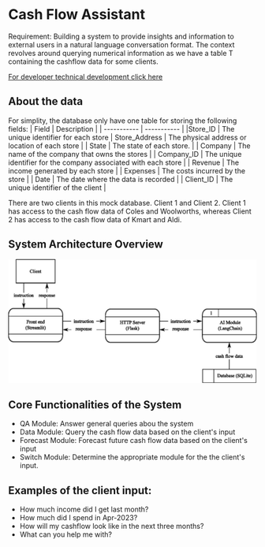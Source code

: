 # Cash Flow Assistant
Requirement: Building a system to provide insights and information to external users in a natural language conversation format. The context revolves around querying numerical information as we have a table T containing the cashflow data for some clients.

[For developer technical development click here](README_developer.md)

## About the data
For simplity, the database only have one table for storing the following fields:
| Field      | Description |
| ----------- | ----------- |
 |Store_ID | The unique identifier for each store 
 | Store_Address | The physical address or location of each store |
 | State | The state of each store. |
 | Company | The name of the company that owns the stores |
 | Company_ID | The unique identifier for the company associated with each store |
 | Revenue | The income generated by each store |
 | Expenses | The costs incurred by the store |
 | Date | The date where the data is recorded |
 | Client_ID | The unique identifier of the client | 
 
There are two clients in this mock database. Client 1 and Client 2. Client 1 has access to the cash flow data of Coles and Woolworths, whereas Client 2 has access to the cash flow data of Kmart and Aldi.


## System Architecture Overview
 ![System Diagram](resources/overall_diagram.jpg)

## Core Functionalities of the System
- QA Module: Answer general queries abou the system
- Data Module: Query the cash flow data based on the client's input
- Forecast Module: Forecast future cash flow data based on the client's input
- Switch Module: Determine the appropriate module for the the client's input.

## Examples of the client input:
- How much income did I get last month?
- How much did I spend in Apr-2023?
- How will my cashflow look like in the next three months?
- What can you help me with?